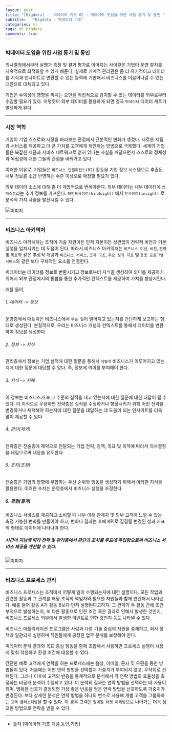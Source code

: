 ```yaml
---
layout: post
title: "[Bigdata] -  빅데이터 기초 02 : 빅데이터 도입을 위한 사업 동기 및 동인 "
subtitle:   "Bigdata - 빅데이터 기초"
categories: ml
tags: ml bigdata
comments: true
---
```


### 빅데이터 도입을 위한 사업 동기 및 동인

의사결정에서부터 실행과 측정 및 결과 평가로 이어지는 사이클은 기업이 운영 절차를 지속적으로 최적화할 수 있게 해준다. 실제로 기계적 관리관은 좀 더 유기적이고 데이터를 지식과 인사이트로 변환할 수 있는 능력에 기반해서 비즈니스를 이끌어나갈 수 있는 대안으로 대체되고 있다.

기업은 수익성에 영향을 끼치는 요인을 직접적으로 감지할 수 있는 데이터를 외부로부터 수집할 필요가 있다. 이렇듯이 외부 데이터를 활용하게 되면 결국 `빅데이터` 데이터 세트가 발생하게 된다.

---

### 시장 역학

기업이 기업 스스로와 시장을 바라보는 관점에서 근본적인 변화가 생겼다.
새로운 제품과 서비스를 제공하고 더 큰 가치를 고객에게 제안하는 방법으로 극복했다. 세계의 기업들은 복잡한 제품과 서비스 네트워크로 얽혀 있다는 사실을 깨달으면서 스스로의 정체성과 독립성에 대한 그들의 관점을 바꿔가고 있다.

이러한 이유로, 기업들은 `비즈니스 인텔리전스(BI)` 활동을 기업 정보 시스템으로 추출된 내부 정보를 소급 반영하는 수준 이상으로 확장할 필요가 있다.

외부 데이터 소스에 대해 좀 더 개방적으로 변해야한다. 외부 데이터는 내부 데이터에 `컨텍스트`라는 추가 정보를 가져온다. 
`하인드사이트(hindsight)` 에서 `인사이트(insight)` 로 분석적 가치 사슬을 발전시킬 수 있다.

![이미지](https://Funncy.github.io/assets/img/bigdata/02/2020-05-11-DIKW_01.png "DIKW 01")

---

### 비즈니스 아키텍처

비즈니스 아키텍처는 조직이 기술 자원이든 인적 자본이든 상관없이 전략적 비전과 기본 실행을 일치시키는 데 도움이 된다. 따라서 비즈니스 아키텍처는 `비즈니스 미션`, `비전`, `전략` 및 `목표`와 같은 추상적 개념과 `비즈니스 서비스`, `조직 구조`, `주요 성과 지표` 및 `응용 프로그램 서비스`와 같은 보다 구체적인 요소를 연결한다.

빅데이터는 데이터를 정보로 변환시키고 정보로부터 지식을 생성하여 의미를 제공하기 위해서 외부 관점에서의 통합을 통한 추가적인 컨텍스트를 제공하여 가치를 향상시킨다.

예를 들어, 
###### 1. 데이터 -> 정보
운영층에서 매트릭은 비즈니스에서 `무슨 일`이 벌어지고 있는지를 간단하게 보고하는 형태로 생성된다. 본질적으로, 우리는 비즈니스 개념과 컨텍스트를 통해서 데이터를 변환하여 정보를 생성한다. 

###### 2. 정보 -> 지식
관리층에서 정보는 기업 실적에 대한 질문을 통해서 `어떻게` 비즈니스가 이루어지고 있는지에 대한 질문에 대답할 수 있다. 
즉, 정보에 의미를 부여해야 한다. 

###### 3. 지식 -> 지혜
이 정보는 비즈니스가 `왜` 그 수준의 실적을 내고 있는지에 대한 질문에 대한 대답이 될 수 있다. 이 지식으로 무장하면 전략층은 실적을 수정하거나 향상시키기 위해 어떤 전략을 변경하거나 채택해야 하는지에 대한 질문을 대답하는 데 도움이 되는 인사이트를 더욱 많이 제공할 수 있다.

###### 4. 판단(제약)
전략층은 전술층에 제약으로 전달되는 기업 전략, 정책, 목표 및 목적에 따라서 의사결정을 내림으로써 대응을 유도한다.

###### 5. 조치(조정)
전술층은 기업의 방향에 부합하는 우선 순위와 행동을 생성하기 위해서 이러한 지식을 활용한다. 이러한 조치는 운영층에서 비즈니스 실행을 조정한다.

##### 6. 경험(결과)
비즈니스 서비스를 제공하고 소비할 때 내부 이해 관계자 및 외부 고객이 느낄 수 있는 측정 가능한 변화를 만들어야 하고, 변화나 결과는 후에 KPI로 집결될 변경된 성과 지표의 형태로 데이터에 나타나야 한다. 

##### 시간이 지남에 따라 전략 및 관리층에서 판단과 조치를 루프에 주입함으로써 비즈니스 서비스 제공을 개선할 수 있다.

![이미지](https://Funncy.github.io/assets/img/bigdata/02/2020-05-11-DIKW_02.png "DIKW 02")

---

### 비즈니스 프로세스 관리

비즈니스 프로세스는 조직에서 어떻게 일이 수행되는지에 대한 설명이다. 모든 작업과 관련한 활동과 그 관계를 해당 조직의 책임자와 필요한 자원들과 함께 연관해서 나타낸다.
예를 들어 활동 A가 활동 B보다 먼저 실행된다고하자. 그 관계가 두 활동 간에 조건부적으로 발생하는지, 또 다른 활동으로 인한 조건 혹은 결과로 인해서 발생한 것인지, 비즈니스 프로세스 외부에서 발생한 이벤트로 인한 것인지 등도 나타낼 수 있다.

비즈니스 애플리케이션 프로그램은 사람과 다른 기술 중심의 자원을 중재하고, 회사 정책과 일관되게 실행하며 직원들에게 공정한 업무 분배를 보장해야 한다.

빅데이터 분석 결과와 목표 중심 행동을 함께 조합해서 사용하면 프로세스 실행이 시장에 맞춰 적응하고 환경 조건에 대응할 수 있다. 

간단한 예로 고객에게 연락을 하는 프로세스에는 음성, 이메일, 문자 및 우편을 통한 방법들이 있다. 처음에는 어떤 연락 방법을 선택할지 가중치가 부여되지 않고, 무작위로 선택된다. 그러나 이후에 고객의 반응을 통계적으로 분석해서 각 연락 방법의 효율성을 측정하는 비공개 분석이 수행되고 있다. 이 분석의 결과는 연락 방법을 선택하는 데 사용이 되며, 명확한 선호가 결정되면 가장 좋은 반응을 얻은 연락 방법을 선호하도록 가중치가 변경된다. 보다 상세한 분석은 연락 방법을 하나의 변수로 사용해 개별 고객을 그룹화하는 `고객 클러스터링`을 할 수 있다. 이 경우 고객은 `일대일 타켓 마케팅`으로 나아가는 더욱 정교한 방법으로 연락을 받을 수 있다.

---

- 출처 [빅데이터 기초 개념,동인,기법]